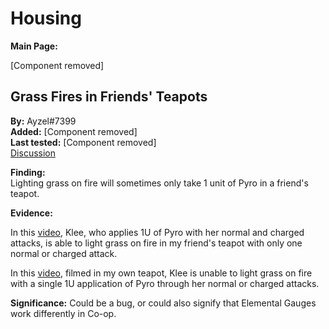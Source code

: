 # Housing

**Main Page:**

[Component removed]

## Grass Fires in Friends' Teapots

**By:** Ayzel\#7399  
**Added:** [Component removed]  
**Last tested:** [Component removed]  
[Discussion](https://tickets.deeznuts.moe/ticket-archive/attachments_837081734783828070_838663326417289246_transcript-grass-in-friends-teapots.html)

**Finding:**  
Lighting grass on fire will sometimes only take 1 unit of Pyro in a friend's teapot.

**Evidence:**

In this [video](https://www.youtube.com/watch?v=6hIZghh6a-w&ab_channel=Ayzel), Klee, who applies 1U of Pyro with her normal and charged attacks, is able to light grass on fire in my friend's teapot with only one normal or charged attack.

In this [video](https://www.youtube.com/watch?v=YxlzUaaLVUw&ab_channel=Ayzel), filmed in my own teapot, Klee is unable to light grass on fire with a single 1U application of Pyro through her normal or charged attacks.

**Significance:** Could be a bug, or could also signify that Elemental Gauges work differently in Co-op.
